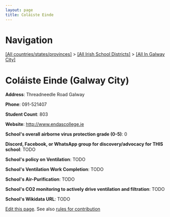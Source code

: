 ```yaml
---
layout: page
title: Coláiste Einde
---
```

# Navigation

[[All countries/states/provinces]](../../..) > [[All Irish School Districts]](../..) > [[All In Galway City]](..)

# Coláiste Einde (Galway City)

**Address**: Threadneedle Road Galway

**Phone**: 091-521407

**Student Count**: 803

**Website**: <http://www.endascollege.ie>

**School's overall airborne virus protection grade (0-5)**: 0

**Discord, Facebook, or WhatsApp group for discovery/advocacy for THIS school**: TODO

**School's policy on Ventilation**: TODO

**School's Ventilation Work Completion**: TODO

**School's Air-Purification**: TODO

**School's CO2 monitoring to actively drive ventilation and filtration**: TODO

**School's Wikidata URL**: TODO


[Edit this page](https://github.com/ventilate-schools/Ireland/edit/main/./Galway_City/Coláiste_Einde.md). See also [rules for contribution](../../../contribution-rules/)